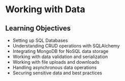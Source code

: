 # Working with Data 
## Learning Objectives

+ Setting up SQL Databases
+ Understanding CRUD operations with SQLAlchemy
+ Integrating MongoDB for NoSQL data storage
+ Working with data validation and serialization
+ Working with file uploads and downloads
+ Handling asynchronous data operations
+ Securing sensitive data and best practices

